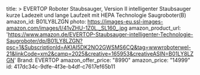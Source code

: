title: >
  EVERTOP Roboter Staubsauger, Version II intelligenter Staubsauger kurze Ladezeit und lange Laufzeit
  mit HEPA Technologie Saugroboter(B)
amazon_id: B01LY8LZGN
photo: https://images-eu.ssl-images-amazon.com/images/I/41vZHU-1Z0L._SL160_.jpg
amazon_product_url: 'https://www.amazon.de/EVERTOP-Staubsauger-intelligenter-Technologie-Saugroboter/dp/B01LY8LZGN?psc=1&SubscriptionId=AKIAI5DK2NO2GWSMS6CQ&tag=wwwroboterwel-21&linkCode=xm2&camp=2025&creative=165953&creativeASIN=B01LY8LZGN'
Brand: EVERTOP
amazon_offer_price: "8990"
amazon_price: "14999"
id: 417dc34c-9dfe-4f3e-b4df-c7617ef65b11
